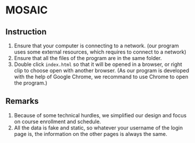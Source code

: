# MOSAIC

## Instruction
1. Ensure that your computer is connecting to a network. (our program uses some external resources, which requires to connect to a network)
2. Ensure that all the files of the program are in the same folder.
3. Double click `index.html` so that it will be opened in a browser, or right clip to choose open with another browser. (As our program is developed with the help of Google Chrome, we recommand to use Chrome to open the program.)

## Remarks
1. Because of some technical hurdles, we simplified our design and focus on course enrollment and schedule. 
2. All the data is fake and static, so whatever your username of the login page is, the information on the other pages is always the same.
